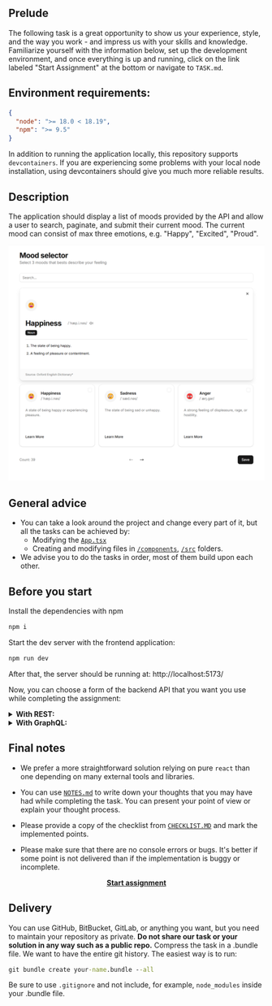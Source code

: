 ## Prelude

The following task is a great opportunity to show us your experience, style, and the way you work - and impress us with your skills and knowledge. Familiarize yourself with the information below, set up the development environment, and once everything is up and running, click on the link labeled "Start Assignment" at the bottom or navigate to `TASK.md`.

## Environment requirements: 

```json
{
  "node": ">= 18.0 < 18.19",
  "npm": ">= 9.5"
}
```

In addition to running the application locally, this repository supports `devcontainers`. If you are experiencing some problems with your local node installation, using devcontainers should give you much more reliable results.

## Description
The application should display a list of moods provided by the API and allow a user to search, paginate, and submit their current mood. The current mood can consist of max three emotions, e.g. "Happy", "Excited", "Proud".

<p align="center"><img src="./.github/screen-1.png" width="750px" /></p>

## General advice

- You can take a look around the project and change every part of it, but all the tasks can be achieved by:
  - Modifying the [`App.tsx`](./frontend/src/App.tsx) 
  - Creating and modifying files in [`/components`](./frontend/src/components/), [`/src`](./frontend/src/) folders.
- We advise you to do the tasks in order, most of them build upon each other.

## Before you start

Install the dependencies with npm
```cmd
npm i
```

Start the dev server with the frontend application:
```cmd
npm run dev
```

After that, the server should be running at: http://localhost:5173/


Now, you can choose a form of the backend API that you want you use while completing the assignment:

<details>
<summary><strong>With REST:</strong></summary>
<p></p>
<p>Start the REST server with command:</p>


```cmd
npm run serve:rest
```
</details>

<details>
<summary><strong>With GraphQL:</strong></summary>
<p></p>
<p>Start the GraphQL server with command:</p>


```cmd
npm run serve:graphql
```
</details>

## Final notes

- We prefer a more straightforward solution relying on pure `react` than one depending on many external tools and libraries.

- You can use [`NOTES.md`](./NOTES.md) to write down your thoughts that you may have had while completing the task. You can present your point of view or explain your thought process. 

- Please provide a copy of the checklist from [`CHECKLIST.MD`](./CHECKLIST.md) and mark the implemented points.

- Please make sure that there are no console errors or bugs. It's better if some point is not delivered than if the implementation is buggy or incomplete.


<p align="center"><a href="./TASK.MD"><strong>Start assignment</strong></a></p>

## Delivery

You can use GitHub, BitBucket, GitLab, or anything you want, but you need to maintain your repository as private. **Do not share our task or your solution in any way such as a public repo.**
Compress the task in a .bundle file. We want to have the entire git history. The easiest way is to run:
```cmd
git bundle create your-name.bundle --all
```
Be sure to use `.gitignore` and not include, for example, `node_modules` inside your .bundle file.
